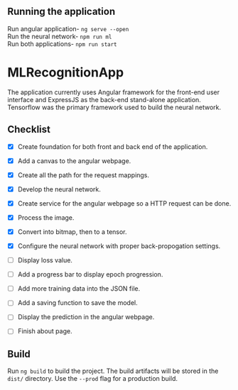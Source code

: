 ## Running the application

Run angular application- `ng serve --open` <br>
Run the neural network- `npm run ml` <br>
Run both applications- `npm run start` <br>

# MLRecognitionApp

The application currently uses Angular framework for the front-end user interface and ExpressJS as the back-end stand-alone application. Tensorflow was the primary framework used to build the neural network.


## Checklist
- [x] Create foundation for both front and back end of the application.
- [x] Add a canvas to the angular webpage.
- [x] Create all the path for the request mappings.
- [x] Develop the neural network.
- [x] Create service for the angular webpage so a HTTP request can be done.
- [x] Process the image.
- [x] Convert into bitmap, then to a tensor.
- [x] Configure the neural network with proper back-propogation settings.
- [ ] Display loss value.
- [ ] Add a progress bar to display epoch progression.
- [ ] Add more training data into the JSON file.
- [ ] Add a saving function to save the model.
- [ ] Display the prediction in the angular webpage.
- [ ] Finish about page.


## Build

Run `ng build` to build the project. The build artifacts will be stored in the `dist/` directory. Use the `--prod` flag for a production build.
